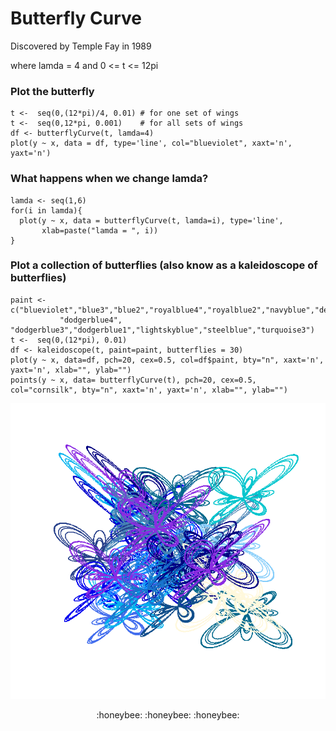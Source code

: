 # Butterfly Curve
Discovered by Temple Fay in 1989

where lamda = 4 and 0 <= t <= 12pi

### Plot the butterfly
```
t <-  seq(0,(12*pi)/4, 0.01) # for one set of wings
t <-  seq(0,12*pi, 0.001)    # for all sets of wings
df <- butterflyCurve(t, lamda=4)
plot(y ~ x, data = df, type='line', col="blueviolet", xaxt='n', yaxt='n') 
```

### What happens when we change lamda?
```
lamda <- seq(1,6)
for(i in lamda){
  plot(y ~ x, data = butterflyCurve(t, lamda=i), type='line',
       xlab=paste("lamda = ", i))
}
```

### Plot a collection of butterflies (also know as a kaleidoscope of butterflies)
```
paint <- c("blueviolet","blue3","blue2","royalblue4","royalblue2","navyblue","deepskyblue4","deepskyblue2",
           "dodgerblue4", "dodgerblue3","dodgerblue1","lightskyblue","steelblue","turquoise3")
t <-  seq(0,(12*pi), 0.01)
df <- kaleidoscope(t, paint=paint, butterflies = 30)
plot(y ~ x, data=df, pch=20, cex=0.5, col=df$paint, bty="n", xaxt='n', yaxt='n', xlab="", ylab="")
points(y ~ x, data= butterflyCurve(t), pch=20, cex=0.5, col="cornsilk", bty="n", xaxt='n', yaxt='n', xlab="", ylab="")
```

![Butterfly Curve Art Output:](kaleidoscopeImage.png)

<p align="center">
:honeybee: :honeybee: :honeybee:
</p>